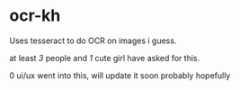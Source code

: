 # ocr-kh

Uses tesseract to do OCR on images i guess.

at least *3* people and *1* cute girl have asked for this.

0 ui/ux went into this, will update it soon probably hopefully